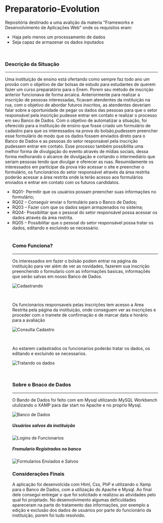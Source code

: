 # Preparatorio-Evolution

<p>Repositória destinado a uma avalição da materia "Frameworks e Desenvolvimento de Aplicações Web" onde os requisitos eram:
  
<ul>
  <li>Haja pelo menos um processamento de dados</li>
  <li>Seja capaz de armazenar os dados inputados</li>
</ul>
</p>


<br>


<h3>Descrição da Situação</h3>
<hr>
<p>
Uma instituição de ensino está ofertando como sempre faz todo ano um provão com o objetivo de dar bolsas de estudo para estudantes de querem fazer um curso preparatório para o Enem. Porem seu método de inscrição anterior funcionava de forma arcaica. 
Anteriormente para realizar a inscrição de pessoas interessadas, ficavam atendentes da instituição na rua, com o objetivo de abordar futuros inscritos, as atendentes deveriam falar sobre a oportunidade de pegar os dados das pessoas para que o setor responsável pela inscrição pudesse entrar em contato e realizar o processo em seu Banco de Dados.
Com o objetivo de automatizar a situação, foi oferecido para a instituição de ensino que fosse criado um formulário de cadastro para que os interessados na prova do bolsão,pudessem preencher esse formulário de modo que os dados fossem enviados direto para o Banco de Dados e as pessoas do setor responsável pela inscrição pudessem entrar em contato. Esse processo também possibilita uma melhor forma de divulgação do evento através de mídias sociais, dessa forma melhorando o alcance de divulgação e cortando o intermediário que seriam pessoas tendo que divulgar e oferecer as ruas.
Resumidamente os interessados em participar da prova irão acessar o site e preencher o formulário, os funcionários do setor responsável através da área restrita poderão acessar a área restrita onde la terão acesso aos formulários enviados e entrar em contato com os futuros candidatos. 
</p>

<ul>
  <li>RQ01- Permitir que os usuários possam preencher suas informações no formulário;</li>
  <li>RQ02 – Conseguir enviar o formulário para o Banco de Dados;</li>
  <li>RQ03 – Fazer com que os dados sejam armazenados no sistema;</li>
  <li>RQ04- Possibilitar que o pessoal do setor responsável possa acessar os dados através da área restrita.</li>
  <li>RQ05 – Possibilitar que o pessoal do setor responsável possa tratar os dados, editando e excluindo se necessário.</li>
</lu>

<br>

<h3>Como Funciona?</h3>
<hr>
<p>Os interessados em fazer o bolsão podem entrar na página da instituição para ver além de ver as novidades, fazerem sua inscrição preenchendo o formulario com as informações basicas, informaçõés que serão salvas em nosso Banco de Dados.
</p>

![Cadastrando](https://user-images.githubusercontent.com/85044936/161387593-160e5999-3800-40fc-a1f0-9ac271ad08ca.gif)

<br>

<p>Os funcionarios responsaveis pelas inscrições tem acesso a Area Restrita pela página da instituição, onde conseguem ver as inscrições e proceder com o tramete de confirmação e de marcar data e horário para a avaliação</p>

![Consulta Cadastro](https://user-images.githubusercontent.com/85044936/161387937-8d193cff-1f5a-4548-b133-69158e96fc0d.gif)

<br>


<p>Ao estarem cadastrados os funcionarios poderão tratar os dados, os editando e excluindo se necessarios.</p>

![Tratando os dados](https://user-images.githubusercontent.com/85044936/161388059-7abdb1e9-3e27-4330-b20a-c4feffdfe416.gif)

<br>

<h3>Sobre o Bnaco de Dados</h3>
<hr>

O Bando de Dados foi feito com em Mysql utilizando MySQL Workbench utulizando o XAMP para dar start no Apache e no proprio Mysql.
<br>

![Banco de Dados](https://user-images.githubusercontent.com/85044936/161393920-0473e6ee-32d8-4a39-83be-ea80f447a67c.gif)

<h5>Usuários salvos da instituição</h5>

![Logins de Funcionarios](https://user-images.githubusercontent.com/85044936/161393766-db8e9003-759c-4c6f-876a-cee0717dbddd.png)

<h5>Fromulario Registrados no banco</h5>

![Formularios Enviados e Salvos](https://user-images.githubusercontent.com/85044936/161393775-1571533e-ca80-450d-a066-67c19e0f2650.png)


<h3>Considerações Finais</h3>
<p>A aplicação foi desenvolcida com Html, Css, PhP e utilizando o Xamp para o Banco de Dados, com a utilização do Apache e Mysql. Ao final dele consegui entregar o que foi solicitado e realizou as atividades pelo qual foi projetado. No desenvolvimento algumas deficuldades apareceram na parte do tratamento das informações, por exemplo a edição e exclusão dos dados de usuários por parte do funcionário da instituição, porem foi tudo resolvido.</p>
